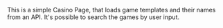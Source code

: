 This is a simple Casino Page, that loads game templates and their names from an API. It's possible to search the games by user input.
